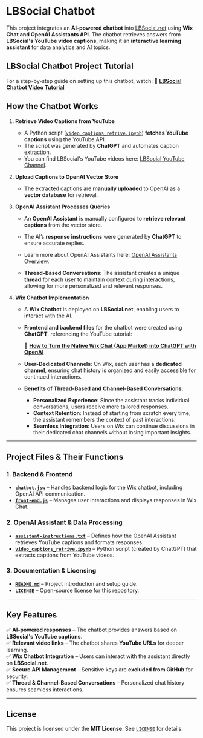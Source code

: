 # **LBSocial Chatbot**  

This project integrates an **AI-powered chatbot** into [LBSocial.net](https://lbsocial.net) using **Wix Chat and OpenAI Assistants API**. The chatbot retrieves answers from **LBSocial's YouTube video captions**, making it an **interactive learning assistant** for data analytics and AI topics.  

## **LBSocial Chatbot Project Tutorial**

For a step-by-step guide on setting up this chatbot, watch: 📌 **[LBSocial Chatbot Video Tutorial](https://youtu.be/kRlqZzLfKSc)**

## **How the Chatbot Works**  

1. **Retrieve Video Captions from YouTube**  
   - A Python script ([`video_captions_retrive.ipynb`](video_captions_retrive.ipynb)) **fetches YouTube captions** using the YouTube API.  
   - The script was generated by **ChatGPT** and automates caption extraction.  
   - You can find LBSocial's YouTube videos here: [LBSocial YouTube Channel](https://www.youtube.com/channel/UCwtRYX-OsUj4VHLic2XQYog).  

2. **Upload Captions to OpenAI Vector Store**  
   - The extracted captions are **manually uploaded** to OpenAI as a **vector database** for retrieval.  

3. **OpenAI Assistant Processes Queries**  
   - An **OpenAI Assistant** is manually configured to **retrieve relevant captions** from the vector store.  
   - The AI’s **response instructions** were generated by **ChatGPT** to ensure accurate replies.  
   - Learn more about OpenAI Assistants here: [OpenAI Assistants Overview](https://platform.openai.com/docs/assistants/overview).  
   
   - **Thread-Based Conversations**: The assistant creates a unique **thread** for each user to maintain context during interactions, allowing for more personalized and relevant responses.  
   
4. **Wix Chatbot Implementation**  
   - A **Wix Chatbot** is deployed on **LBSocial.net**, enabling users to interact with the AI.  
   - **Frontend and backend files** for the chatbot were created using **ChatGPT**, referencing the YouTube tutorial:  

     📌 **[How to Turn the Native Wix Chat (App Market) into ChatGPT with OpenAI](https://www.youtube.com/watch?v=2Vn5fQjx4Y8&t=690s)**  
   
   - **User-Dedicated Channels**: On Wix, each user has a **dedicated channel**, ensuring chat history is organized and easily accessible for continued interactions.  
   
   - **Benefits of Thread-Based and Channel-Based Conversations**:  
     - **Personalized Experience**: Since the assistant tracks individual conversations, users receive more tailored responses.  
     - **Context Retention**: Instead of starting from scratch every time, the assistant remembers the context of past interactions.  
     - **Seamless Integration**: Users on Wix can continue discussions in their dedicated chat channels without losing important insights.  
   
---

## **Project Files & Their Functions**  

### **1. Backend & Frontend**  
- **[`chatbot.jsw`](chatbot.jsw)** – Handles backend logic for the Wix chatbot, including OpenAI API communication.  
- **[`front-end.js`](front-end.js)** – Manages user interactions and displays responses in Wix Chat.  

### **2. OpenAI Assistant & Data Processing**  
- **[`assistant-instructions.txt`](assistant-instructions.txt)** – Defines how the OpenAI Assistant retrieves YouTube captions and formats responses.  
- **[`video_captions_retrive.ipynb`](video_captions_retrive.ipynb)** – Python script (created by ChatGPT) that extracts captions from YouTube videos.  

### **3. Documentation & Licensing**  
- **[`README.md`](README.md)** – Project introduction and setup guide.  
- **[`LICENSE`](LICENSE)** – Open-source license for this repository.  

---

## **Key Features**  

✅ **AI-powered responses** – The chatbot provides answers based on **LBSocial's YouTube captions**.  
✅ **Relevant video links** – The chatbot shares **YouTube URLs** for deeper learning.  
✅ **Wix Chatbot Integration** – Users can interact with the assistant directly on **LBSocial.net**.  
✅ **Secure API Management** – Sensitive keys are **excluded from GitHub** for security.  
✅ **Thread & Channel-Based Conversations** – Personalized chat history ensures seamless interactions.  

---

## **License**  

This project is licensed under the **MIT License**. See [`LICENSE`](LICENSE) for details.  


